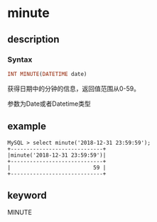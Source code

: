 # minute

## description

### Syntax

```Haskell
INT MINUTE(DATETIME date)
```

获得日期中的分钟的信息，返回值范围从0-59。

参数为Date或者Datetime类型

## example

```Plain Text
MySQL > select minute('2018-12-31 23:59:59');
+-----------------------------+
|minute('2018-12-31 23:59:59')|
+-----------------------------+
|                          59 |
+-----------------------------+
```

## keyword

MINUTE
